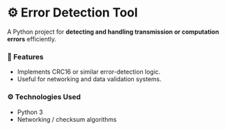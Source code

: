 # ⚙️ Error Detection Tool

A Python project for **detecting and handling transmission or computation errors** efficiently.

### 🧩 Features
- Implements CRC16 or similar error-detection logic.
- Useful for networking and data validation systems.

### ⚙️ Technologies Used
- Python 3
- Networking / checksum algorithms